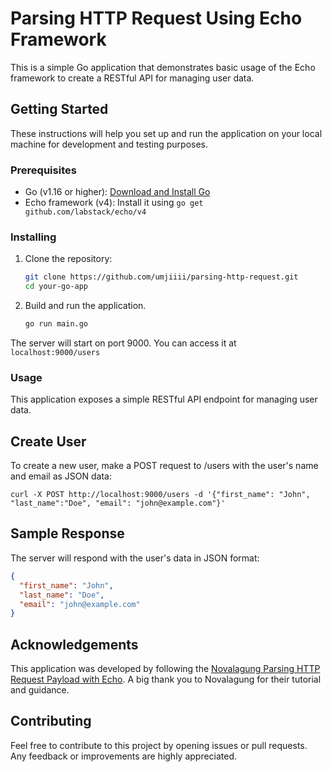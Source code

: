 # Parsing HTTP Request Using Echo Framework

This is a simple Go application that demonstrates basic usage of the Echo framework to create a RESTful API for managing user data.

## Getting Started

These instructions will help you set up and run the application on your local machine for development and testing purposes.

### Prerequisites

- Go (v1.16 or higher): [Download and Install Go](https://golang.org/dl/)
- Echo framework (v4): Install it using `go get github.com/labstack/echo/v4`

### Installing

1. Clone the repository:

   ```sh
   git clone https://github.com/umjiiii/parsing-http-request.git
   cd your-go-app
   ```
   
2. Build and run the application.
   
     ```sh
     go run main.go
     ```
The server will start on port 9000. You can access it at `localhost:9000/users`

### Usage

This application exposes a simple RESTful API endpoint for managing user data.

## Create User 
To create a new user, make a POST request to /users with the user's name and email as JSON data:

```shell
curl -X POST http://localhost:9000/users -d '{"first_name": "John", "last_name":"Doe", "email": "john@example.com"}'
```

## Sample Response
The server will respond with the user's data in JSON format:
```json
{
  "first_name": "John",
  "last_name": "Doe",
  "email": "john@example.com"
}
```

## Acknowledgements
This application was developed by following the [Novalagung Parsing HTTP Request Payload with Echo](https://dasarpemrogramangolang.novalagung.com/C-parsing-http-request-payload-echo.html). A big thank you to Novalagung for their tutorial and guidance.

## Contributing
Feel free to contribute to this project by opening issues or pull requests. Any feedback or improvements are highly appreciated.
